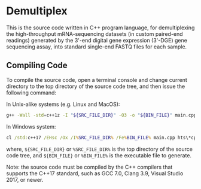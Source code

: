 # Demultiplex

This is the source code written in C++ program language, for demultiplexing the high-throughput mRNA-sequencing datasets (in custom paired-end readings) generated by the 3'-end digital gene expression (3'-DGE) gene sequencing assay, into standard single-end FASTQ files for each sample.

## Compiling Code

To compile the source code, open a terminal console and change current directory to the top directory of the source code tree, and then issue the following command:

In Unix-alike systems (e.g. Linux and MacOS):

```bash
g++ -Wall -std=c++1z -I "${SRC_FILE_DIR}" -O3 -o "${BIN_FILE}" main.cpp hts/*cpp utk/*cpp
```

In Windows system:

```bat
cl /std:c++17 /EHsc /Ox /I%SRC_FILE_DIR% /Fe%BIN_FILE% main.cpp hts\*cpp utk\*cpp
```

where, `${SRC_FILE_DIR}` or `%SRC_FILE_DIR%` is the top directory of the source code tree, and `${BIN_FILE}` or `%BIN_FILE%` is the executable file to generate.

Note: the source code must be compiled by the C++ compilers that supports the C++17 standard, such as GCC 7.0, Clang 3.9, Visual Studio 2017, or newer.
